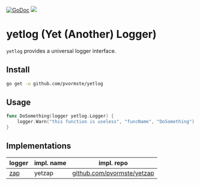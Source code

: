 [![GoDoc](https://godoc.org/github.com/pvormste/yetlog?status.svg)](https://godoc.org/github.com/pvormste/yetlog) ![](https://github.com/pvormste/yetlog/workflows/lint/badge.svg)

# yetlog (Yet (Another) Logger)

`yetlog` provides a universal logger interface.

## Install

```bash
go get -u github.com/pvormste/yetlog
```

## Usage

```go
func DoSomething(logger yetlog.Logger) {
    logger.Warn("this function is useless", "funcName", "DoSomething")
}
```

## Implementations

| logger | impl. name | impl. repo | 
| ------ | ---------- | ---------- |
| [zap](https://github.com/uber-go/zap) | yetzap | [github.com/pvormste/yetzap](https://github.com/pvormste/yetzap) |
